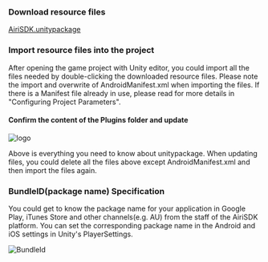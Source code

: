### Download resource files

[AiriSDK.unitypackage](https://sdkresources.oss-cn-shanghai.aliyuncs.com/YostarSDK/2.1.0/AiriSDK_2.1.39.unitypackage)

### Import resource files into the project

After opening the game project with Unity editor, you could import all the files needed by double-clicking the downloaded resource files. Please note the import and overwrite of AndroidManifest.xml when importing the files. If there is a Manifest file already in use, please read for more details in "Configuring Project Parameters".

#### Confirm the content of the Plugins folder and update

![logo](https://raw.githubusercontent.com/Yostardev/yostarsdk/master/docs/_media/plugin210.png)

Above is everything you need to know about unitypackage. When updating files, you could delete all the files above except AndroidManifest.xml and then import the files again.

### BundleID(package name) Specification

You could get to know the package name for your application in Google Play, iTunes Store and other channels(e.g. AU) from the staff of the AiriSDK platform. You can set the corresponding package name in the Android and iOS settings in Unity's PlayerSettings.

![BundleId](https://raw.githubusercontent.com/Yostardev/yostarsdk/master/docs/_media/bundleid_unity.png)


